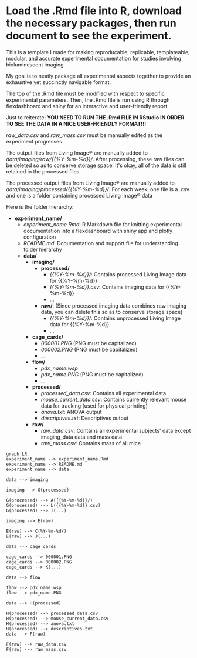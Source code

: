# Load the .Rmd file into R, download the necessary packages, then run document to see the experiment.

This is a template I made for making reproducable, replicable, templateable, modular, and accurate experimental documentation for studies involving bioluminescent imaging.

My goal is to neatly package all experimental aspects together to provide an exhaustive yet succinctly navigable format.

The top of the .Rmd file must be modified with respect to specific experimental parameters. Then, the .Rmd file is run using R through flexdashboard and shiny for an interactive and user-friendly report.

Just to reiterate: **YOU NEED TO RUN THE .Rmd FILE IN RStudio IN ORDER TO SEE THE DATA IN A NICE USER-FRIENDLY FORMAT!!!**

*raw_data.csv* and *raw_mass.csv* must be manually edited as the experiment progresses.

The output files from Living Image® are manually added to *data/imaging/raw/{{%Y-%m-%d}}/*. After processing, these raw files can be deleted so as to conserve storage space. It's okay, all of the data is still retained in the processed files.

The processed output files from Living Image® are manually added to *data/imaging/processed/{{%Y-%m-%d}}/*. For each week, one file is a .csv and one is a folder containing processed Living Image® data

Here is the folder hierarchy:

- **experiment_name/**
  - *experiment_name.Rmd*: R Markdown file for knitting experimental documentation into a flexdashboard with shiny app and plotly configuration
  - *README.md*: Dcoumentation and support file for understanding folder hierarchy
  - **data/**
    - **imaging/**
      - **processed/**
        - *{{%Y-%m-%d}}/*: Contains processed Living Image data for {{%Y-%m-%d}}
        - *{{%Y-%m-%d}}.csv*: Contains imaging data for {{%Y-%m-%d}}
        - ...
      - **raw/**: (Since processed imaging data combines raw imaging data, you can delete this so as to conserve storage space)
        - *{{%Y-%m-%d}}/*: Contains unprocessed Living Image data for {{%Y-%m-%d}}
        - ...
    - **cage_cards/**
      - *000001.PNG* (PNG must be capitalized)
      - *000002.PNG* (PNG must be capitalized)
      - ...
    - **flow/**
      - *pdx_name.wsp*
      - *pdx_name.PNG* (PNG must be capitalized)
      - ...
    - **processed/**
      - *processed_data.csv*: Contains all experimental data
      - *mouse_current_data.csv*: Contains currently relevant mouse data for tracking (used for physical printing)
      - *anova.txt*: ANOVA output
      - *descriptives.txt*: Descriptives output
    - **raw/**
      - *raw_data.csv*: Contains all experimental subjects' data except imaging_data data and mass data
      - *raw_mass.csv*: Contains mass of all mice
     

```mermaid
graph LR
experiment_name --> experiment_name.Rmd
experiment_name --> README.md
experiment_name --> data

data --> imaging

imaging --> G(processed)

G(processed) --> A({{%Y-%m-%d}}/)
G(processed) --> L({{%Y-%m-%d}}.csv)
G(processed) --> I(...)

imaging --> E(raw)

E(raw) --> C(%Y-%m-%d/)
E(raw) --> J(...)

data --> cage_cards

cage_cards --> 000001.PNG
cage_cards --> 000002.PNG
cage_cards --> K(...)

data --> flow

flow --> pdx_name.wsp
flow --> pdx_name.PNG

data --> H(processed)

H(processed) --> processed_data.csv
H(processed) --> mouse_current_data.csv
H(processed) --> anova.txt
H(processed) --> descriptives.txt
data --> F(raw)

F(raw) --> raw_data.csv
F(raw) --> raw_mass.csv
```
